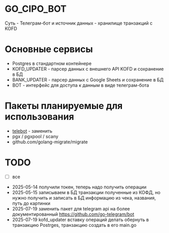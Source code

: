 # GO_CIPO_BOT

Суть - Телеграм-бот и источник данных - хранилище транзакций с KOFD

# Основные сервисы

- Postgres в стандартном контейнере
- KOFD_UPDATER - парсер данных с внешнего API KOFD и сохранение в БД
- BANK_UPDATER - парсер данных с Google Sheets и сохранение в БД
- BOT - интерфейс для доступа к данным в виде телеграм-бота

# Пакеты планируемые для использования

- [telebot](https://github.com/tucnak/telebot) - заменить
- pgx / pgxpool / scany
- github.com/golang-migrate/migrate

# TODO

- [ ] все
- 2025-05-14 получили токен, теперь надо получить операции
- 2025-05-15 записываем в БД транзакции полученные из КОФД, но нужно получить и записать в БД информацию из чека, названия, путь до картинки
- 2025-07-19 заменить пакет для telegram api на более документированный https://github.com/go-telegram/bot
- 2025-07-19 kofd_updater вставку операций делать обернуть в транзакцию Postrges, транзакцию создать в его main.go
